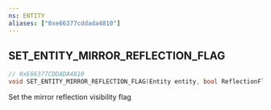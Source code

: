 ```yaml
---
ns: ENTITY
aliases: ["0xe66377cddada4810"]
---
```

## SET_ENTITY_MIRROR_REFLECTION_FLAG

```c
// 0xE66377CDDADA4810
void SET_ENTITY_MIRROR_REFLECTION_FLAG(Entity entity, bool ReflectionFlag);
```

Set the mirror reflection visibility flag

